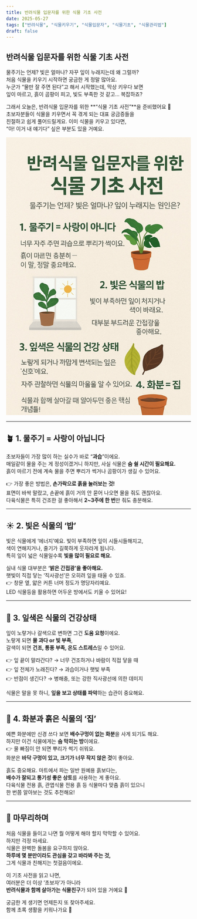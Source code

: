 ```yaml
---
title: 반려식물 입문자를 위한 식물 기초 사전
date: 2025-05-27
tags: ["반려식물", "식물키우기", "식물입문자", "식물기초", "식물관리법"]
draft: false
---
```


## 반려식물 입문자를 위한 식물 기초 사전

물주기는 언제? 빛은 얼마나? 자꾸 잎이 누래지는데 왜 그럴까?  
처음 식물을 키우기 시작하면 궁금한 게 정말 많아요.  
누군가 “물만 잘 주면 된다”고 해서 시작했는데, 막상 키우다 보면  
잎이 마르고, 흙이 곰팡이 피고, 빛도 부족한 것 같고… 복잡하죠?

그래서 오늘은, 반려식물 입문자를 위한 **“식물 기초 사전”**을 준비했어요 🌿  
초보자분들이 식물을 키우면서 꼭 겪게 되는 대표 궁금증들을  
친절하고 쉽게 풀어드릴게요. 이미 식물을 키우고 있다면,  
“아! 이거 내 얘기다” 싶은 부분도 있을 거예요.

![식물기초](/images/plant_basic.jpg)


---

## 🪴 1. 물주기 = 사랑이 아닙니다

초보자들이 가장 많이 하는 실수가 바로 “**과습**”이에요.  
매일같이 물을 주는 게 정성이겠거니 하지만, 사실 식물은 **숨 쉴 시간이 필요해요.**  
흙이 마르기 전에 계속 물을 주면 뿌리가 썩거나 곰팡이가 생길 수 있어요.

👉 가장 좋은 방법은, **손가락으로 흙을 눌러보는 것!**  
표면이 바싹 말랐고, 손끝에 흙이 거의 안 묻어 나오면 물을 줘도 괜찮아요.  
다육식물은 특히 건조한 걸 좋아해서 **2~3주에 한 번**만 줘도 충분해요.

---

## ☀️ 2. 빛은 식물의 ‘밥’

빛은 식물에게 ‘에너지’예요. 빛이 부족하면 잎이 시들시들해지고,  
색이 연해지거나, 줄기가 길쭉하게 웃자라게 됩니다.  
특히 잎이 넓은 식물일수록 **빛을 많이 필요로 해요.**

실내 식물 대부분은 **‘밝은 간접광’을 좋아해요.**  
햇빛이 직접 닿는 ‘직사광선’은 오히려 잎을 태울 수 있죠.  
👉 창문 옆, 얇은 커튼 너머 정도가 명당자리예요.  
LED 식물등을 활용하면 어두운 방에서도 키울 수 있어요!

---

## 🍃 3. 잎색은 식물의 건강상태

잎이 노랗거나 갈색으로 변하면 그건 **도움 요청**이에요.  
노랗게 되면 **물 과다 or 빛 부족**,  
갈색이 되면 **건조, 통풍 부족, 온도 스트레스**일 수 있어요.

👉 잎 끝이 말라간다? → 너무 건조하거나 바람이 직접 닿을 때  
👉 잎 전체가 노래진다? → 과습이거나 햇빛 부족  
👉 반점이 생긴다? → 병해충, 또는 강한 직사광선에 의한 데미지

식물은 말을 못 하니, **잎을 보고 상태를 파악**하는 습관이 중요해요.

---

## 🌱 4. 화분과 흙은 식물의 ‘집’

예쁜 화분에만 신경 쓰다 보면 **배수구멍이 없는 화분**을 사게 되기도 해요.  
하지만 이건 식물에게는 **숨 막히는 방**이에요.  
👉 물 빠짐이 안 되면 뿌리가 썩기 쉬워요.  
화분은 **바닥 구멍이 있고, 크기가 너무 작지 않은 것**이 좋아요.

흙도 중요해요. 마트에서 파는 일반 원예용 흙보다는,  
**배수가 잘되고 통기성 좋은 상토**를 사용하는 게 좋아요.  
다육식물 전용 흙, 관엽식물 전용 흙 등 식물마다 맞춤 흙이 있으니  
한 번쯤 알아보는 것도 추천해요!

---

## 🌼 마무리하며

처음 식물을 들이고 나면 뭘 어떻게 해야 할지 막막할 수 있어요.  
하지만 걱정 마세요.  
식물은 완벽한 돌봄을 요구하지 않아요.  
**하루에 몇 분만이라도 관심을 갖고 바라봐 주는 것,**  
그게 식물과 친해지는 첫걸음이에요.

이 기초 사전을 읽고 나면,  
여러분은 더 이상 ‘초보자’가 아니라  
**반려식물과 함께 살아가는 식물친구**가 되어 있을 거예요 🌿

궁금한 게 생기면 언제든지 또 찾아주세요.  
함께 초록 생활을 키워나가요 💚